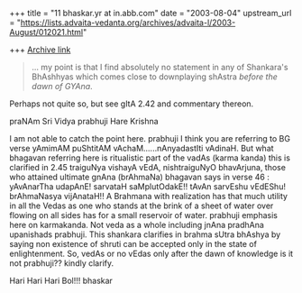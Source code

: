 +++
title = "11 bhaskar.yr at in.abb.com"
date = "2003-08-04"
upstream_url = "https://lists.advaita-vedanta.org/archives/advaita-l/2003-August/012021.html"

+++
[Archive link](https://lists.advaita-vedanta.org/archives/advaita-l/2003-August/012021.html)


>... my point is that I find absolutely no statement in any of Shankara's
>BhAshhyas
>which comes close to downplaying shAstra *before the dawn of GYAna*.

Perhaps not quite so, but see gItA 2.42 and commentary thereon.

praNAm Sri Vidya prabhuji
Hare Krishna

I am not able to catch the point here.  prabhuji I think you are referring
to BG verse yAmimAM puShtitAM vAchaM......nAnyadastIti vAdinaH.  But what
bhagavan referring here is ritualistic part of the vadAs (karma kanda) this
is clarified in 2.45 traiguNya vishayA vEdA, nishtraiguNyO bhavArjuna,
those who attained ultimate gnAna  (brAhmaNa) bhagavan says in verse 46 :
yAvAnarTha udapAnE! sarvataH saMplutOdakE!! tAvAn sarvEshu vEdEShu!
brAhmaNasya vijAnataH!!  A Brahmana with realization has that much utility
in all the Vedas as one who stands at the brink of a sheet of water over
flowing on all sides has for a small reservoir of water.  prabhuji emphasis
here on karmakanda.  Not veda as a whole including jnAna pradhAna
upanishads prabhuji.  This shankara clarifies in brahma sUtra bhAshya by
saying non existence of shruti can be accepted only in the state of
enlightenment.  So, vedAs or no vEdas only after the dawn of knowledge is
it not prabhuji??  kindly clarify.

Hari Hari Hari Bol!!!
bhaskar



